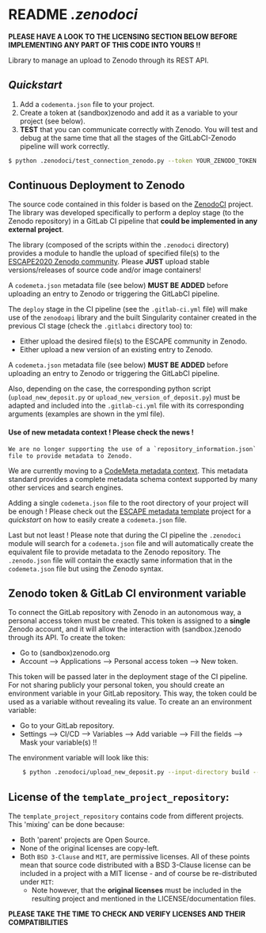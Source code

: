 # README _.zenodoci_

**PLEASE HAVE A LOOK TO THE LICENSING SECTION BELOW BEFORE IMPLEMENTING ANY PART OF THIS CODE INTO YOURS !!**


Library to manage an upload to Zenodo through its REST API.


## _Quickstart_

1. Add a `codementa.json` file to your project.
2. Create a token at (sandbox)zenodo and add it as a variable to your project (see below).
3. **TEST** that you can communicate correctly with Zenodo. You will test and debug at the same time that all the 
stages of the GitLabCI-Zenodo pipeline will work correctly.
```bash
$ python .zenodoci/test_connection_zenodo.py --token YOUR_ZENODO_TOKEN --sandbox False
```

## Continuous Deployment to Zenodo

The source code contained in this folder is based on the [ZenodoCI](https://gitlab.in2p3.fr/escape2020/wp3/zenodoci) 
project. The library was developed specifically to perform a deploy stage (to the Zenodo repository) in a GitLab CI 
pipeline that **could be implemented in any external project**. 
  

The library (composed of the scripts within the `.zenodoci` directory) provides a module to handle the upload of 
specified file(s) to the [ESCAPE2020 Zenodo community](https://zenodo.org/communities/escape2020/). Please **JUST** upload stable versions/releases of source code and/or image
 containers!
 
 
A `codemeta.json` metadata file (see below) **MUST BE ADDED** before uploading an entry to Zenodo or triggering the
 GitLabCI pipeline. 


The `deploy` stage in the CI pipeline (see the `.gitlab-ci.yml` file) will make use of the `zenodoapi` library and
 the built Singularity container created in the previous CI stage (check the `.gitlabci` directory too) to:
 - Either upload the desired file(s) to the ESCAPE community in Zenodo.
 - Either upload a new version of an existing entry to Zenodo.
 
A `codemeta.json` metadata file (see below) **MUST BE ADDED** before uploading an entry to Zenodo or triggering the GitLabCI pipeline. 
 
Also, depending on the case, the corresponding python script (`upload_new_deposit.py` or `upload_new_version_of_deposit.py`) 
must be adapted and included into the `.gitlab-ci.yml` file with its corresponding arguments (examples are shown in the yml file). 

#### **Use of new metadata context ! Please check the news !**

    We are no longer supporting the use of a `repository_information.json` file to provide metadata to Zenodo.

We are currently moving to a [CodeMeta metadata context](https://codemeta.github.io/).
 This metadata standard provides a complete metadata schema context supported by many other services and search engines.   

Adding a single `codemeta.json` file to the root directory of your project will be enough ! Please check out the
[ESCAPE metadata template](https://gitlab.in2p3.fr/escape2020/wp3/escape_metadata_template) project for a _quickstart_ on
how to easily create a `codemeta.json` file. 

Last but not least ! Please note that during the CI pipeline the `.zenodoci` module will search for a `codemeta.json` file
and will automatically create the equivalent file to provide metadata to the Zenodo repository. The `.zenodo.json` file
will contain the exactly same information that in the `codemeta.json` file but using the Zenodo syntax. 


## Zenodo token & GitLab CI environment variable

To connect the GitLab repository with Zenodo in an autonomous way, a personal access token must be created. This token 
is assigned to a **single** Zenodo account, and it will allow the interaction with
 (sandbox.)zenodo through its API. To create the token:
 - Go to (sandbox)zenodo.org
 - Account --> Applications --> Personal access token --> New token. 
 
This token will be passed later in the deployment stage of the CI pipeline. For not sharing publicly 
your personal token, you should create an environment variable in your GitLab repository. This way, the token could be
 used as a variable without revealing its value. To create an an environment variable:
  - Go to your GitLab repository.
  - Settings --> CI/CD --> Variables --> Add variable --> Fill the fields --> Mask your variable(s) !!

The environment variable will look like this:

```sh
    $ python .zenodoci/upload_new_deposit.py --input-directory build --token $ZENODO_TOKEN --sandbox False
```

## License of the `template_project_repository`:
The `template_project_repository` contains code from different projects. This 'mixing' can be done because:
 - Both 'parent' projects are Open Source.
 - None of the original licenses are copy-left.
 - Both `BSD 3-Clause` and `MIT`, are permissive licenses. All of these points mean that source code distributed with 
 a BSD 3-Clause license can be included in a project with a MIT license - and of course be re-distributed under `MIT`:
    - Note however, that the **original licenses** must be included in the resulting project and mentioned in the 
    LICENSE/documentation files.  
     
     
**PLEASE TAKE THE TIME TO CHECK AND VERIFY LICENSES AND THEIR COMPATIBILITIES** 
 